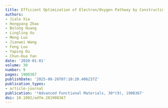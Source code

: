 ```yaml
---
title: Efficient Optimization of Electron/Oxygen Pathway by Constructing Ceria/Hydroxide Interface for Highly Active Oxygen Evolution Reaction
authors:
- Jiale Xia
- Hongyang Zhao
- Bolong Huang
- Lingling Xu
- Meng Luo
- Jianwei Wang
- Feng Luo
- Yaping Du
- Chun‐Hua Yan
date: '2020-01-01'
volume: 30
number: 9
pages: 1908367
publishDate: '2025-08-26T07:10:20.406237Z'
publication_types:
- article-journal
publication: '*Advanced Functional Materials, 30*(9), 1908367'
doi: 10.1002/adfm.201908367
---
```


